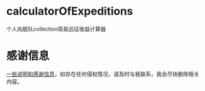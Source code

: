 # calculatorOfExpeditions
个人向舰队collection简易远征收益计算器
# 感谢信息
[一些说明和感谢信息](https://github.com/xueweidiqiu/calculatorOfExpeditions/blob/master/%E5%88%B6%E4%BD%9C%E8%AF%B4%E6%98%8E%E4%B8%8E%E6%84%9F%E8%B0%A2%E4%BF%A1%E6%81%AF.txt)，如存在任何侵权情况，请及时与我联系，我会尽快删除相关内容。
